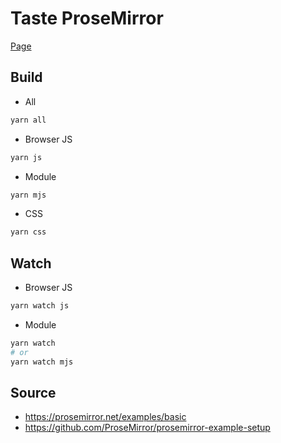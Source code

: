 # Taste ProseMirror

[Page](https://edp1096.github.io/hello-prosemirror)

## Build

* All
```powershell
yarn all
```

* Browser JS
```powershell
yarn js
```

* Module
```powershell
yarn mjs
```

* CSS
```powershell
yarn css
```

## Watch

* Browser JS
```powershell
yarn watch js
```

* Module
```powershell
yarn watch
# or
yarn watch mjs
```

## Source
* https://prosemirror.net/examples/basic
* https://github.com/ProseMirror/prosemirror-example-setup
